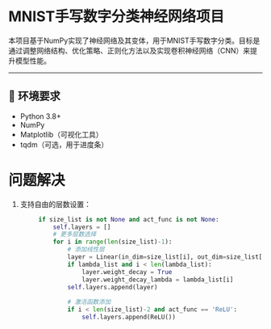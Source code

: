 # MNIST手写数字分类神经网络项目

本项目基于NumPy实现了神经网络及其变体，用于MNIST手写数字分类。目标是通过调整网络结构、优化策略、正则化方法以及实现卷积神经网络（CNN）来提升模型性能。

---

## 📌 环境要求
- Python 3.8+
- NumPy
- Matplotlib（可视化工具）
- tqdm（可选，用于进度条）


# 问题解决

1. 支持自由的层数设置：
   ```python
        if size_list is not None and act_func is not None:
            self.layers = []
            # 更多层数选择
            for i in range(len(size_list)-1):
                # 添加线性层
                layer = Linear(in_dim=size_list[i], out_dim=size_list[i+1])
                if lambda_list and i < len(lambda_list):
                    layer.weight_decay = True
                    layer.weight_decay_lambda = lambda_list[i]
                self.layers.append(layer)
                
                # 激活函数添加
                if i < len(size_list)-2 and act_func == 'ReLU':
                    self.layers.append(ReLU())
   ```
